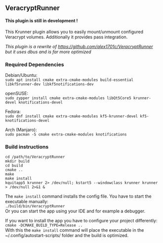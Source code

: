 ## VeracryptRunner

#### This plugin is still in development !

This Krunner plugin allows you to easily mount/unmount configured Veracrypt volumes.
Additionally it provides pass integration.

*This plugin is a rewrite of https://github.com/alex1701c/VeracryptRunner but it uses dbus and is far more optimized*

### Required Dependencies

Debian/Ubuntu:  
`sudo apt install cmake extra-cmake-modules build-essential libkf5runner-dev libkf5notifications-dev`  

openSUSE:  
`sudo zypper install cmake extra-cmake-modules libQt5Core5 krunner-devel knotifications-devel`  

Fedora:  
`sudo dnf install cmake extra-cmake-modules kf5-krunner-devel kf5-knotifications-devel`  

Arch (Manjaro):  
`sudo pacman -S cmake extra-cmake-modules knotifications`  

### Build instructions  

```
cd /path/to/VeracryptRunner
mkdir build
cd build
cmake ..
make
make install
kquitapp5 krunner 2> /dev/null; kstart5 --windowclass krunner krunner > /dev/null 2>&1 &
```
The `make install` command installs the config file. You have to start the executable manually:  
`./build/bin/VeracryptRunner`  
Or you can start the app using your IDE and for example a debugger.

If you want to install the app you have to configure your project differently:
`cmake -DCMAKE_BUILD_TYPE=Release ..`  
With this the `make install` command will place the executable in the ~/.config/autostart-scripts/ folder and the build is optimized.

